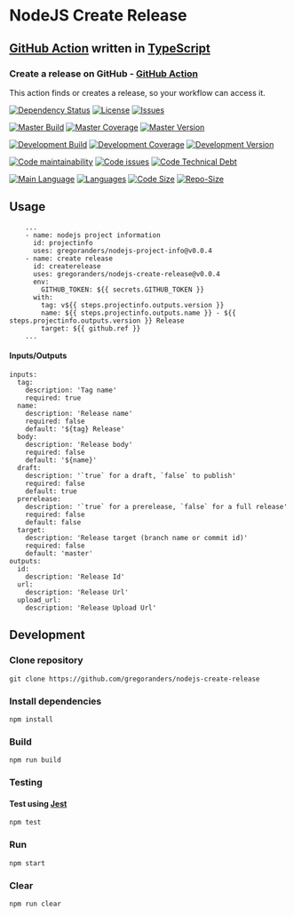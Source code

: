 # NodeJS Create Release

## [GitHub Action](https://github.com/features/actions) written in [TypeScript](http://www.typescriptlang.org/)

### Create a release on GitHub - [GitHub Action](https://github.com/features/actions)

This action finds or creates a release, so your workflow can access it.

[![Dependency Status][daviddm-image]][daviddm-url]
[![License][license-image]][license-url]
[![Issues][issues-image]][issues-url]

[![Master Build][master-build-image]][master-url] [![Master Coverage][master-coveralls-image]][master-coveralls-url] [![Master Version][master-version-image]][master-version-url]

[![Development Build][development-build-image]][development-url] [![Development Coverage][development-coveralls-image]][development-coveralls-url] [![Development Version][development-version-image]][development-version-url]

[![Code maintainability][code-maintainability-image]][code-maintainability-url] [![Code issues][code-issues-image]][code-issues-url] [![Code Technical Debt][code-tech-debt-image]][code-tech-debt-url]

[![Main Language](https://img.shields.io/github/languages/top/gregoranders/nodejs-create-release)][code-metric-url] [![Languages](https://img.shields.io/github/languages/count/gregoranders/nodejs-create-release)][code-metric-url] [![Code Size](https://img.shields.io/github/languages/code-size/gregoranders/nodejs-create-release)][code-metric-url] [![Repo-Size](https://img.shields.io/github/repo-size/gregoranders/nodejs-create-release)][code-metric-url]

## Usage
```YML
    ...
    - name: nodejs project information
      id: projectinfo
      uses: gregoranders/nodejs-project-info@v0.0.4
    - name: create release
      id: createrelease
      uses: gregoranders/nodejs-create-release@v0.0.4
      env:
        GITHUB_TOKEN: ${{ secrets.GITHUB_TOKEN }}
      with:
        tag: v${{ steps.projectinfo.outputs.version }}
        name: ${{ steps.projectinfo.outputs.name }} - ${{ steps.projectinfo.outputs.version }} Release
        target: ${{ github.ref }}
    ...
```

#### Inputs/Outputs
```YML
inputs:
  tag:
    description: 'Tag name'
    required: true
  name:
    description: 'Release name'
    required: false
    default: '${tag} Release'
  body:
    description: 'Release body'
    required: false
    default: '${name}'
  draft:
    description: '`true` for a draft, `false` to publish'
    required: false
    default: true
  prerelease:
    description: '`true` for a prerelease, `false` for a full release'
    required: false
    default: false
  target:
    description: 'Release target (branch name or commit id)'
    required: false
    default: 'master'
outputs:
  id:
    description: 'Release Id'
  url:
    description: 'Release Url'
  upload_url:
    description: 'Release Upload Url'
```

## Development

### Clone repository
```SH
git clone https://github.com/gregoranders/nodejs-create-release
```

### Install dependencies
```SH
npm install
```

### Build

```SH
npm run build
```

### Testing

#### Test using [Jest](https://jestjs.io/)
```SH
npm test
```

### Run
```SH
npm start
```

### Clear
```SH
npm run clear
```

[release-url]: https://github.com/gregoranders/nodejs-create-release/releases
[master-url]: https://github.com/gregoranders/nodejs-create-release/tree/master
[development-url]: https://github.com/gregoranders/nodejs-create-release/tree/development
[repository-url]: https://github.com/gregoranders/nodejs-create-release
[code-metric-url]: https://github.com/gregoranders/nodejs-create-release/search?l=TypeScript

[travis-url]: https://travis-ci.org/gregoranders/nodejs-create-release
[travis-image]: https://travis-ci.org/gregoranders/nodejs-create-release.svg?branch=master

[daviddm-url]: https://david-dm.org/gregoranders/nodejs-create-release
[daviddm-image]: https://david-dm.org/gregoranders/nodejs-create-release.svg?branch=master

[license-url]: https://github.com/gregoranders/nodejs-create-release/blob/master/LICENSE
[license-image]: https://img.shields.io/github/license/gregoranders/nodejs-create-release.svg

[master-version-url]: https://github.com/gregoranders/nodejs-create-release/blob/master/package.json
[master-version-image]: https://img.shields.io/github/package-json/v/gregoranders/nodejs-create-release/master

[development-version-url]: https://github.com/gregoranders/nodejs-create-release/blob/development/package.json
[development-version-image]: https://img.shields.io/github/package-json/v/gregoranders/nodejs-create-release/development

[issues-url]: https://github.com/gregoranders/nodejs-create-release/issues
[issues-image]: https://img.shields.io/github/issues-raw/gregoranders/nodejs-create-release.svg

[master-build-image]: https://github.com/gregoranders/nodejs-create-release/workflows/Master%20CI/badge.svg
[development-build-image]: https://github.com/gregoranders/nodejs-create-release/workflows/Development%20CI/badge.svg

[master-coveralls-url]: https://coveralls.io/github/gregoranders/nodejs-create-release?branch=master
[master-coveralls-image]: https://img.shields.io/coveralls/github/gregoranders/nodejs-create-release/master
[development-coveralls-image]: https://img.shields.io/coveralls/github/gregoranders/nodejs-create-release/development
[development-coveralls-url]: https://coveralls.io/github/gregoranders/nodejs-create-release?branch=development

[code-maintainability-url]: https://codeclimate.com/github/gregoranders/nodejs-create-release/maintainability
[code-maintainability-image]: https://img.shields.io/codeclimate/maintainability/gregoranders/nodejs-create-release

[code-issues-url]: https://codeclimate.com/github/gregoranders/nodejs-create-release/maintainability
[code-issues-image]: https://img.shields.io/codeclimate/issues/gregoranders/nodejs-create-release

[code-tech-debt-url]: https://codeclimate.com/github/gregoranders/nodejs-create-release/maintainability
[code-tech-debt-image]: https://img.shields.io/codeclimate/tech-debt/gregoranders/nodejs-create-release
